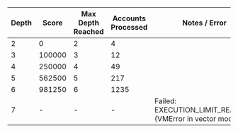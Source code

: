 | Depth | Score    | Max Depth Reached | Accounts Processed | Notes / Error                                                      |
|-------|----------|-------------------|--------------------|--------------------------------------------------------------------|
| 2     | 0        | 2                 | 4                  |                                                                    |
| 3     | 100000   | 3                 | 12                 |                                                                    |
| 4     | 250000   | 4                 | 49                 |                                                                    |
| 5     | 562500   | 5                 | 217                |                                                                    |
| 6     | 981250   | 6                 | 1235               |                                                                    |
| 7     | -        | -                 | -                  | Failed: EXECUTION_LIMIT_REACHED (VMError in vector module)          |
